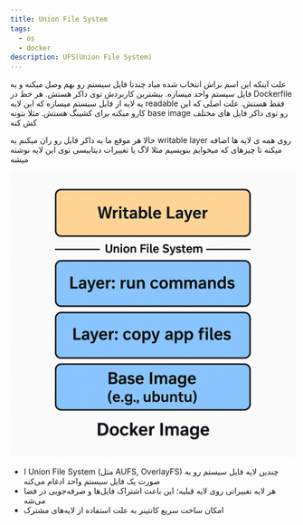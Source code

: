 ```yaml
---
title: Union File System
tags:
  - os
  - docker
description: UFS(Union File System)
---
```


علت اینکه این اسم براش انتخاب شده میاد چندتا فایل سیستم رو بهم وصل میکنه و یه فایل سیستم واحد میسازه. بیشترین کاربردش توی داکر هستش.
هر خط در Dockerfile یه لایه از فایل سیستم میسازه که این لایه readable فقط هستش. علت اصلی که این کارو میکنه برای کشینگ هستش. مثلا بتونه base image رو توی داکر فایل های مختلف کش کنه

حالا هر موقع ما یه داکر فایل رو ران میکنم یه writable layer روی همه ی لایه ها اضافه میکنه تا
چیزهای که میخوایم بنویسیم مثلا لاگ یا تغییرات دیتابیسی توی این لایه نوشته میشه

![ad](/img/ufs.png)

- ا Union File System (مثل AUFS, OverlayFS) چندین لایه فایل سیستم رو به صورت یک فایل سیستم واحد ادغام می‌کنه
- هر لایه تغییراتی روی لایه قبلیه؛ این باعث اشتراک فایل‌ها و صرفه‌جویی در فضا می‌شه
- امکان ساخت سریع کانتینر به علت استفاده از لایه‌های مشترک
